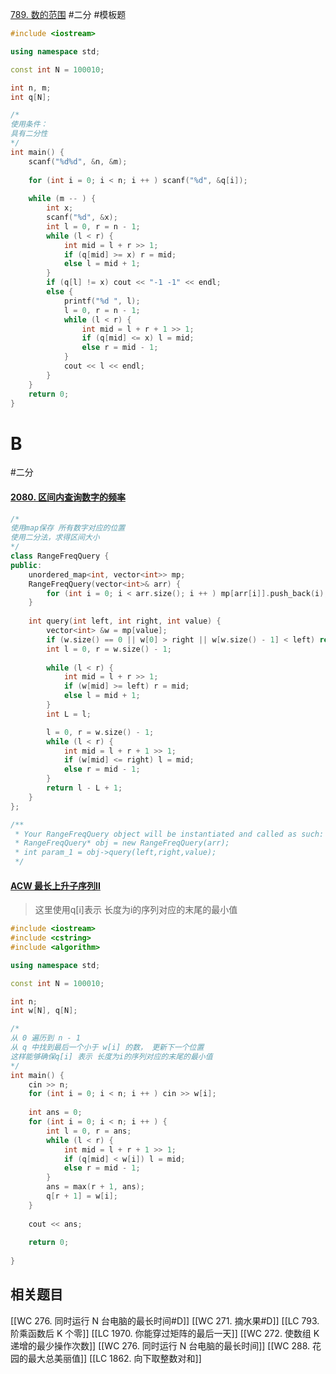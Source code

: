 [789. 数的范围](https://www.acwing.com/problem/content/791/)
#二分  #模板题 
~~~c++
#include <iostream>

using namespace std; 

const int N = 100010; 

int n, m; 
int q[N]; 

/*
使用条件：
具有二分性
*/
int main() {
    scanf("%d%d", &n, &m); 
    
    for (int i = 0; i < n; i ++ ) scanf("%d", &q[i]); 
    
    while (m -- ) {
        int x; 
        scanf("%d", &x); 
        int l = 0, r = n - 1; 
        while (l < r) {
            int mid = l + r >> 1; 
            if (q[mid] >= x) r = mid; 
            else l = mid + 1; 
        }
        if (q[l] != x) cout << "-1 -1" << endl; 
        else {
            printf("%d ", l); 
            l = 0, r = n - 1; 
            while (l < r) {
                int mid = l + r + 1 >> 1; 
                if (q[mid] <= x) l = mid;
                else r = mid - 1; 
            }
            cout << l << endl; 
        }
    }
    return 0; 
}


~~~

# B
#二分
#### [2080. 区间内查询数字的频率](https://leetcode-cn.com/problems/range-frequency-queries/)
~~~c++
/*
使用map保存 所有数字对应的位置
使用二分法，求得区间大小
*/
class RangeFreqQuery {
public:
    unordered_map<int, vector<int>> mp; 
    RangeFreqQuery(vector<int>& arr) {
        for (int i = 0; i < arr.size(); i ++ ) mp[arr[i]].push_back(i); 
    }
    
    int query(int left, int right, int value) {
        vector<int> &w = mp[value];
        if (w.size() == 0 || w[0] > right || w[w.size() - 1] < left) return 0; 
        int l = 0, r = w.size() - 1;
        
        while (l < r) {
            int mid = l + r >> 1;
            if (w[mid] >= left) r = mid;
            else l = mid + 1;
        }
        int L = l;

        l = 0, r = w.size() - 1;
        while (l < r) {
            int mid = l + r + 1 >> 1;
            if (w[mid] <= right) l = mid;
            else r = mid - 1;
        }
        return l - L + 1;
    }
};

/**
 * Your RangeFreqQuery object will be instantiated and called as such:
 * RangeFreqQuery* obj = new RangeFreqQuery(arr);
 * int param_1 = obj->query(left,right,value);
 */
~~~


#### [ACW 最长上升子序列II](https://www.acwing.com/problem/content/898/)
> 这里使用q[i]表示 长度为i的序列对应的末尾的最小值

~~~c++
#include <iostream>
#include <cstring>
#include <algorithm>

using namespace std;

const int N = 100010;

int n; 
int w[N], q[N]; 

/*
从 0 遍历到 n - 1
从 q 中找到最后一个小于 w[i] 的数， 更新下一个位置
这样能够确保q[i] 表示 长度为i的序列对应的末尾的最小值
*/
int main() {
    cin >> n; 
    for (int i = 0; i < n; i ++ ) cin >> w[i]; 
    
    int ans = 0;
    for (int i = 0; i < n; i ++ ) {
        int l = 0, r = ans; 
        while (l < r) {
            int mid = l + r + 1 >> 1; 
            if (q[mid] < w[i]) l = mid;
            else r = mid - 1;
        }
        ans = max(r + 1, ans); 
        q[r + 1] = w[i];
    }
    
    cout << ans; 
    
    return 0; 
    
}
~~~
## 相关题目
[[WC 276. 同时运行 N 台电脑的最长时间#D]]
[[WC 271. 摘水果#D]]
[[LC 793. 阶乘函数后 K 个零]]
[[LC 1970. 你能穿过矩阵的最后一天]]
[[WC 272. 使数组 K 递增的最少操作次数]]
[[WC 276. 同时运行 N 台电脑的最长时间]]
[[WC 288. 花园的最大总美丽值]]
[[LC 1862. 向下取整数对和]]